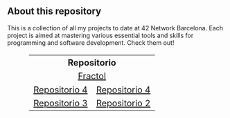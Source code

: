 ## About this repository

This is a collection of all my projects to date at 42 Network Barcelona. Each project is aimed at mastering various essential tools and skills for programming and software development. Check them out!

<div align="center">
  <table style="width:80%; font-size: 20px;">
    <tr>
      <th colspan="2">Repositorio</th>
    </tr>
    <tr>
      <td colspan="2" align="center"><a href="https://github.com/mgimon/42repo/tree/master/fractol">Fractol</a></td>
    </tr>
    <tr>
      <td><a href="https://github.com/mgimon/42repo/tree/master/push_swap">Repositorio 4</a></td>
      <td><a href="https://github.com/mgimon/42repo/tree/master/libft">Repositorio 4</a></td>
    </tr>
    <tr>
      <td><a href="https://github.com/mgimon/42repo/tree/master/ft_printf">Repositorio 3</a></td>
      <td><a href="https://github.com/mgimon/42repo/tree/master/get_next_line">Repositorio 2</a></td>
    </tr>
  </table>
</div>
